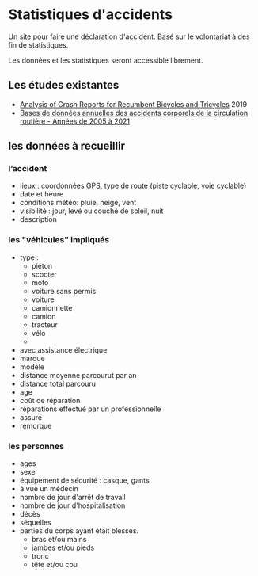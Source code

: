 # Statistiques d'accidents
Un site pour faire une déclaration d'accident.
Basé sur le volontariat à des fin de statistiques.

Les données et les statistiques seront accessible librement.

## Les études existantes
 - [Analysis of Crash Reports for Recumbent Bicycles and Tricycles](https://journals.sagepub.com/doi/pdf/10.1177/1071181319631070) 2019
 - [Bases de données annuelles des accidents corporels de la circulation routière - Années de 2005 à 2021](https://www.data.gouv.fr/fr/datasets/bases-de-donnees-annuelles-des-accidents-corporels-de-la-circulation-routiere-annees-de-2005-a-2021/)

## les données à recueillir
### l’accident
 - lieux : coordonnées GPS, type de route (piste cyclable, voie cyclable)
 - date et heure
 - conditions météo: pluie, neige, vent
 - visibilité : jour, levé ou couché de soleil, nuit
 - description
### les "véhicules" impliqués
 - type :
   - piéton
   - scooter
   - moto
   - voiture sans permis
   - voiture
   - camionnette
   - camion
   - tracteur
   - vélo
   -
 - avec assistance électrique
 - marque
 - modèle
 - distance moyenne parcourut par an
 - distance total parcouru
 - age
 - coût de réparation
 - réparations effectué par un professionnelle
 - assuré
 - remorque
### les personnes
 - ages
 - sexe
 - équipement de sécurité : casque, gants
 - à vue un médecin
 - nombre de jour d'arrêt de travail
 - nombre de jour d'hospitalisation
 - décès
 - séquelles
 - parties du corps ayant était blessés.
   - bras et/ou mains
   - jambes et/ou pieds
   - tronc
   - tête et/ou cou
